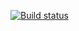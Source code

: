 [![Build status](https://ci.appveyor.com/api/projects/status/bno9ysddyblan2q3?svg=true)](https://ci.appveyor.com/project/Relict26/postman-echo)
